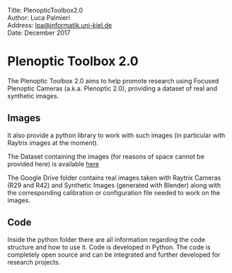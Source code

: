 Title: PlenopticToolbox2.0  
Author: Luca Palmieri  
Address: lpa@informatik.uni-kiel.de  
Date:	December 2017

# Plenoptic Toolbox 2.0
The Plenoptic Toolbox 2.0 aims to help promote research using Focused Plenoptic Cameras (a.k.a. Plenoptic 2.0), 
providing a dataset of real and synthetic images.

## Images
It also provide a python library to work with such images (in particular with Raytrix images at the moment).

The Dataset containing the images (for reasons of space cannot be provided here) is available [here](https://drive.google.com/open?id=17I6nTf4GLYiO9fdWITEy155F-OaonaeQ)

The Google Drive folder contains real images taken with Raytrix Cameras (R29 and R42) and Synthetic Images (generated with Blender) along with the corresponding calibration or configuration file needed to work on the images.

## Code
Inside the python folder there are all information regarding the code structure and how to use it. Code is developed in Python.
The code is completely open source and can be integrated and further developed for research projects.




